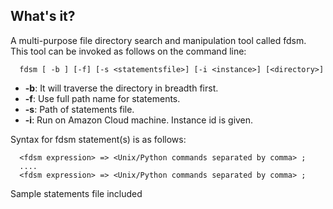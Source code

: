 ## What's it?
  A multi-purpose file directory search and manipulation tool called fdsm. 
  This tool can be invoked as follows on the command line:
```
  fdsm [ -b ] [-f] [-s <statementsfile>] [-i <instance>] [<directory>]
```
* **-b**: It will traverse the directory in breadth first.
* **-f**: Use full path name for statements.
* **-s**: Path of statements file.
* **-i**: Run on Amazon Cloud machine. Instance id is given.

Syntax for fdsm statement(s) is as follows:
```
  <fdsm expression> => <Unix/Python commands separated by comma> ;
  ....
  <fdsm expression> => <Unix/Python commands separated by comma> ;
```
Sample statements file included
